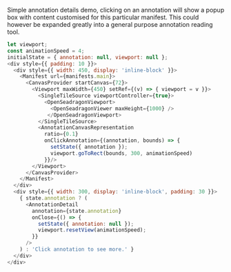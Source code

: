 Simple annotation details demo, clicking on an annotation will show a popup box with content customised
for this particular manifest. This could however be expanded greatly into a general purpose annotation reading tool.
```js
let viewport;
const animationSpeed = 4;
initialState = { annotation: null, viewport: null };
<div style={{ padding: 10 }}>
  <div style={{ width: 450, display: 'inline-block' }}>
    <Manifest url={manifests.main}>
      <CanvasProvider startCanvas={72}>
        <Viewport maxWidth={450} setRef={(v) => { viewport = v }}>
          <SingleTileSource viewportController={true}>
            <OpenSeadragonViewport>
              <OpenSeadragonViewer maxHeight={1000} />
             </OpenSeadragonViewport>
          </SingleTileSource>
          <AnnotationCanvasRepresentation 
            ratio={0.1} 
            onClickAnnotation={(annotation, bounds) => { 
              setState({ annotation }); 
              viewport.goToRect(bounds, 300, animationSpeed) 
            }}/> 
        </Viewport>
      </CanvasProvider>
    </Manifest>
  </div>
  <div style={{ width: 300, display: 'inline-block', padding: 30 }}>
    { state.annotation ? (
      <AnnotationDetail 
        annotation={state.annotation} 
        onClose={() => { 
          setState({ annotation: null }); 
          viewport.resetView(animationSpeed); 
        }} 
      />
    ) : 'Click annotation to see more.' }
  </div>
</div>
```
